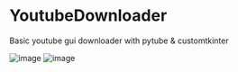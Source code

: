 # YoutubeDownloader
Basic youtube gui downloader with pytube &amp; customtkinter

![image](https://github.com/ShifuGithub/YoutubeDownloader/assets/21978691/928f4e91-4812-48af-87d9-d4e679e60cb1)
![image](https://github.com/ShifuGithub/YoutubeDownloader/assets/21978691/a931ad4b-d18e-4a88-8d59-5921caa570ca)

